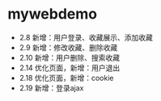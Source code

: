 # mywebdemo
* 2.8 新增：用户登录、收藏展示、添加收藏
* 2.9 新增：修改收藏、删除收藏
* 2.10 新增：用户删除、搜索收藏
* 2.14 优化页面，新增：用户退出
* 2.18 优化页面，新增：cookie
* 2.19 新增：登录ajax
